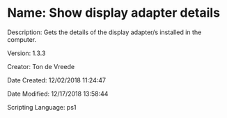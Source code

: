 ﻿# Name: Show display adapter details

Description: Gets the details of the display adapter/s installed in the computer.

Version: 1.3.3

Creator: Ton de Vreede

Date Created: 12/02/2018 11:24:47

Date Modified: 12/17/2018 13:58:44

Scripting Language: ps1

